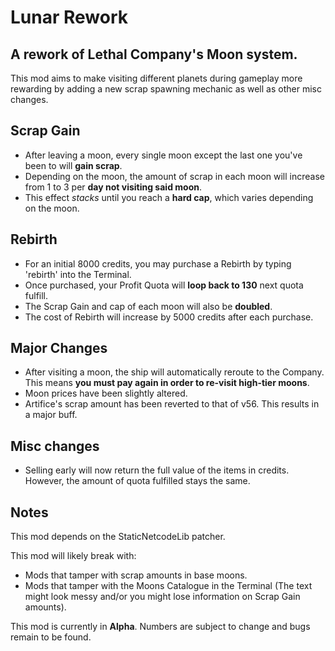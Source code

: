 # Lunar Rework
## A rework of Lethal Company's Moon system.

This mod aims to make visiting different planets during gameplay more rewarding by adding a new scrap spawning mechanic as well as other misc changes.

## Scrap Gain

- After leaving a moon, every single moon except the last one you've been to will **gain scrap**.
- Depending on the moon, the amount of scrap in each moon will increase from 1 to 3 per **day not visiting said moon**.
- This effect *stacks* until you reach a **hard cap**, which varies depending on the moon.

## Rebirth

- For an initial 8000 credits, you may purchase a Rebirth by typing 'rebirth' into the Terminal.
- Once purchased, your Profit Quota will **loop back to 130** next quota fulfill.
- The Scrap Gain and cap of each moon will also be **doubled**.
- The cost of Rebirth will increase by 5000 credits after each purchase.

## Major Changes

- After visiting a moon, the ship will automatically reroute to the Company. This means **you must pay again in order to re-visit high-tier moons**.
- Moon prices have been slightly altered.
- Artifice's scrap amount has been reverted to that of v56. This results in a major buff.

## Misc changes

- Selling early will now return the full value of the items in credits. However, the amount of quota fulfilled stays the same.

## Notes

This mod depends on the StaticNetcodeLib patcher.

This mod will likely break with:
- Mods that tamper with scrap amounts in base moons.
- Mods that tamper with the Moons Catalogue in the Terminal (The text might look messy and/or you might lose information on Scrap Gain amounts).

This mod is currently in **Alpha**. Numbers are subject to change and bugs remain to be found.
